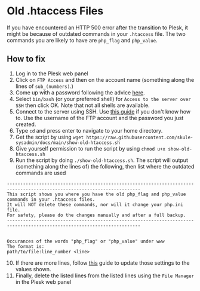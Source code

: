 # Old .htaccess Files

If you have encountered an HTTP 500 error after the transition to Plesk, it might be because of outdated commands in your `.htaccess` file. The two commands you are likely to have are `php_flag` and `php_value`.

## How to fix

1. Log in to the Plesk web panel
2. Click on `FTP Access` and then on the account name (something along the lines of `sub_(numbers)`.)
3. Come up with a password following the advice [here](https://xkcd.com/936/).
4. Select `bin/bash` (or your preferred shell) for `Access to the server over SSH` then click OK. Note that not all shells are available.
5. Connect to the server using SSH. Use [this guide](https://support.plesk.com/hc/en-us/articles/115000172834-How-to-connect-to-a-Plesk-server-via-SSH-with-available-server-s-credentials) if you don't know how to. Use the username of the FTP account and the password you just created.
6. Type `cd` and press enter to navigate to your home directory.
7. Get the script by using `wget https://raw.githubusercontent.com/skule-sysadmin/docs/main/show-old-htaccess.sh`
8. Give yourself permission to run the script by using `chmod u+x show-old-htaccess.sh`
9. Run the script by doing `./show-old-htaccess.sh`. The script will output (something along the lines of) the following, then list where the outdated commands are used

```
------------------------------------------------------------------------------------------------------------------------
This script shows you where you have the old php_flag and php_value commands in your .htaccess files.
It will NOT delete these commands, nor will it change your php.ini file.
For safety, please do the changes manually and after a full backup.
------------------------------------------------------------------------------------------------------------------------


Occurances of the words "php_flag" or "php_value" under www
The format is:
path/to/file:line_number <line>
```

10. If there are more lines, follow [this](https://support.plesk.com/hc/en-us/articles/115001152233-How-to-customize-PHP-settings-in-Plesk) guide to update those settings to the values shown.
11. Finally, delete the listed lines from the listed lines using the `File Manager` in the Plesk web panel
